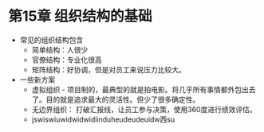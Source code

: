 # 第15章 组织结构的基础
- 常见的组织结构包含
	- 简单结构：人很少
	- 官僚结构：专业化很高
	- 矩阵结构：好协调，但是对员工来说压力比较大。
- 一些新方案
	- 虚拟组织 - 项目制的，最典型的就是拍电影。将几乎所有事情都外包出去了。目的就是追求最大的灵活性。但少了很多确定性。
	- 无边界组织： 打破汇报线，让员工参与决策，使用360度进行绩效评估。
	- jswiswiuwidwidwidiinduheudeudeuidw西su 